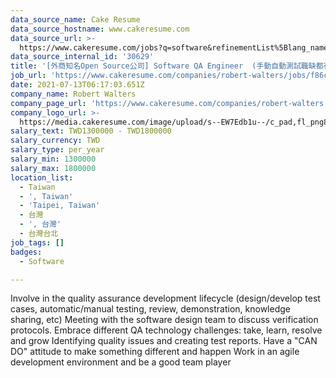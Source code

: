 ```yaml
---
data_source_name: Cake Resume
data_source_hostname: www.cakeresume.com
data_source_url: >-
  https://www.cakeresume.com/jobs?q=software&refinementList%5Blang_name%5D%5B0%5D=English&refinementList%5Bsalary_type%5D=per_year&range%5Bsalary_range%5D%5Bmin%5D=1000000&page=2
data_source_internal_id: '30629'
title: '[外商知名Open Source公司] Software QA Engineer  (手動自動測試職缺都有)'
job_url: 'https://www.cakeresume.com/companies/robert-walters/jobs/f86c12'
date: 2021-07-13T06:17:03.651Z
company_name: Robert Walters
company_page_url: 'https://www.cakeresume.com/companies/robert-walters'
company_logo_url: >-
  https://media.cakeresume.com/image/upload/s--EW7Edb1u--/c_pad,fl_png8,h_200,w_200/v1600053194/xc6aglyvacjd8nwbof70.png
salary_text: TWD1300000 - TWD1800000
salary_currency: TWD
salary_type: per_year
salary_min: 1300000
salary_max: 1800000
location_list:
  - Taiwan
  - ', Taiwan'
  - 'Taipei, Taiwan'
  - 台灣
  - ', 台灣'
  - 台灣台北
job_tags: []
badges:
  - Software

---
```


Involve in the quality assurance development lifecycle (design/develop test cases, automatic/manual testing, review, demonstration, knowledge sharing, etc) Meeting with the software design team to discuss verification protocols. Embrace different QA technology challenges: take, learn, resolve and grow Identifying quality issues and creating test reports. Have a "CAN DO" attitude to make something different and happen Work in an agile development environment and be a good team player
